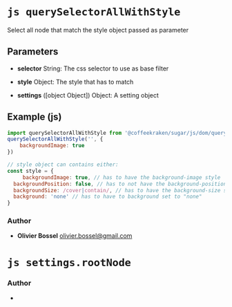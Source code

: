 


<!-- @namespace    sugar.js.dom -->

# ```js querySelectorAllWithStyle ```


Select all node that match the style object passed as parameter

## Parameters

- **selector**  String: The css selector to use as base filter

- **style**  Object: The style that has to match

- **settings** ([object Object]) Object: A setting object



## Example (js)

```js
import querySelectorAllWithStyle from '@coffeekraken/sugar/js/dom/querySelectorAllWithStyle'
querySelectorAllWithStyle('', {
	backgroundImage: true
})

// style object can contains either:
const style = {
	 backgroundImage: true, // has to have the background-image style
  backgroundPosition: false, // has to not have the background-position style
  backgroundSize: /cover|contain/, // has to have the background-size set to cover or contain
  background: 'none' // has to have to background set to "none"
}
```


### Author
- **Olivier Bossel** <a href="mailto:olivier.bossel@gmail.com">olivier.bossel@gmail.com</a> 





# ```js settings.rootNode ```






### Author
- 

